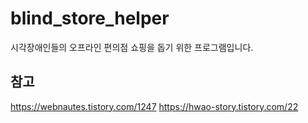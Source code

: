 # blind_store_helper
시각장애인들의 오프라인 편의점 쇼핑을 돕기 위한 프로그램입니다.


## 참고
https://webnautes.tistory.com/1247
https://hwao-story.tistory.com/22
